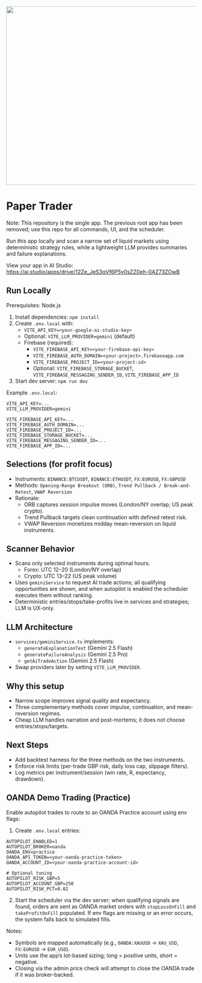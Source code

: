 <div align="center">
<img width="1200" height="475" alt="GHBanner" src="https://github.com/user-attachments/assets/0aa67016-6eaf-458a-adb2-6e31a0763ed6" />
</div>

# Paper Trader

Note: This repository is the single app. The previous root app has been removed; use this repo for all commands, UI, and the scheduler.

Run this app locally and scan a narrow set of liquid markets using deterministic strategy rules, while a lightweight LLM provides summaries and failure explanations.

View your app in AI Studio: https://ai.studio/apps/drive/12Ze_JeS3qVf6P5v0sZZ0eh-0AZ73ZOwB

## Run Locally

Prerequisites: Node.js

1. Install dependencies: `npm install`
2. Create `.env.local` with:
   - `VITE_API_KEY=<your-google-ai-studio-key>`
   - Optional: `VITE_LLM_PROVIDER=gemini` (default)
   - Firebase (required):
     - `VITE_FIREBASE_API_KEY=<your-firebase-api-key>`
     - `VITE_FIREBASE_AUTH_DOMAIN=<your-project>.firebaseapp.com`
     - `VITE_FIREBASE_PROJECT_ID=<your-project-id>`
     - Optional: `VITE_FIREBASE_STORAGE_BUCKET`, `VITE_FIREBASE_MESSAGING_SENDER_ID`, `VITE_FIREBASE_APP_ID`
3. Start dev server: `npm run dev`

Example `.env.local`:
```
VITE_API_KEY=...
VITE_LLM_PROVIDER=gemini

VITE_FIREBASE_API_KEY=...
VITE_FIREBASE_AUTH_DOMAIN=...
VITE_FIREBASE_PROJECT_ID=...
VITE_FIREBASE_STORAGE_BUCKET=...
VITE_FIREBASE_MESSAGING_SENDER_ID=...
VITE_FIREBASE_APP_ID=...
```

## Selections (for profit focus)

- Instruments: `BINANCE:BTCUSDT`, `BINANCE:ETHUSDT`, `FX:EURUSD`, `FX:GBPUSD`
- Methods: `Opening-Range Breakout (ORB)`, `Trend Pullback / Break-and-Retest`, `VWAP Reversion`
- Rationale:
  - ORB captures session impulse moves (London/NY overlap; US peak crypto).
  - Trend Pullback targets clean continuation with defined retest risk.
  - VWAP Reversion monetizes midday mean-reversion on liquid instruments.

## Scanner Behavior

- Scans only selected instruments during optimal hours.
  - Forex: UTC 12–20 (London/NY overlap)
  - Crypto: UTC 13–22 (US peak volume)
- Uses `geminiService` to request AI trade actions; all qualifying opportunities are shown, and when autopilot is enabled the scheduler executes them without ranking.
- Deterministic entries/stops/take-profits live in services and strategies; LLM is UX-only.

## LLM Architecture

- `services/geminiService.ts` implements:
  - `generateExplanationText` (Gemini 2.5 Flash)
  - `generateFailureAnalysis` (Gemini 2.5 Pro)
  - `getAiTradeAction` (Gemini 2.5 Flash)
- Swap providers later by setting `VITE_LLM_PROVIDER`.

## Why this setup

- Narrow scope improves signal quality and expectancy.
- Three complementary methods cover impulse, continuation, and mean-reversion regimes.
- Cheap LLM handles narration and post-mortems; it does not choose entries/stops/targets.

## Next Steps

- Add backtest harness for the three methods on the two instruments.
- Enforce risk limits (per-trade GBP risk, daily loss cap, slippage filters).
- Log metrics per instrument/session (win rate, R, expectancy, drawdown).

## OANDA Demo Trading (Practice)

Enable autopilot trades to route to an OANDA Practice account using env flags:

1. Create `.env.local` entries:

```
AUTOPILOT_ENABLED=1
AUTOPILOT_BROKER=oanda
OANDA_ENV=practice
OANDA_API_TOKEN=<your-oanda-practice-token>
OANDA_ACCOUNT_ID=<your-oanda-practice-account-id>

# Optional tuning
AUTOPILOT_RISK_GBP=5
AUTOPILOT_ACCOUNT_GBP=250
AUTOPILOT_RISK_PCT=0.02
```

2. Start the scheduler via the dev server; when qualifying signals are found, orders are sent as OANDA market orders with `stopLossOnFill` and `takeProfitOnFill` populated. If env flags are missing or an error occurs, the system falls back to simulated fills.

Notes:
- Symbols are mapped automatically (e.g., `OANDA:XAUUSD` → `XAU_USD`, `FX:EURUSD` → `EUR_USD`).
- Units use the app’s lot-based sizing; long = positive units, short = negative.
- Closing via the admin price check will attempt to close the OANDA trade if it was broker-backed.
